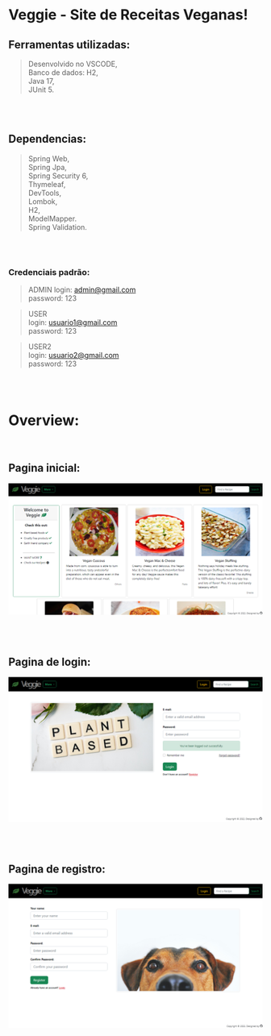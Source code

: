# Veggie - Site de Receitas Veganas!

## Ferramentas utilizadas:
>Desenvolvido no VSCODE,<br>
>Banco de dados: H2,<br>
>Java 17,<br>
>JUnit 5.<br>

<br>
<br>


## Dependencias:
>Spring Web,<br>
>Spring Jpa,<br>
>Spring Security 6,<br>
>Thymeleaf,<br>
>DevTools,<br>
>Lombok,<br>
>H2,<br>
>ModelMapper.<br>
>Spring Validation.<br>

<br>
<br>

### Credenciais padrão:

>ADMIN
>login: admin@gmail.com <br>
>password: 123


>USER         
>login: usuario1@gmail.com <br>
>password: 123    

>USER2     
>login: usuario2@gmail.com <br>
>password: 123  

<br>
<br>

# Overview:
<br>

## Pagina inicial:
<img src="src\main\resources\static\docs\pagina-inicial.png"></img>

<br>
<br>

## Pagina de login:
<img src="src\main\resources\static\docs\login-screen.png"></img>

<br>
<br>

## Pagina de registro:
<img src="src\main\resources\static\docs\register-screen.png"></img>
